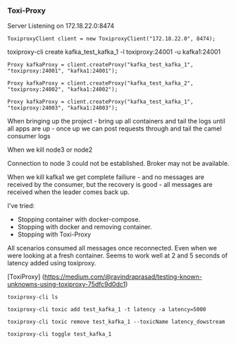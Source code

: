 ### Toxi-Proxy

Server Listening on 172.18.22.0:8474

	ToxiproxyClient client = new ToxiproxyClient("172.18.22.0", 8474);

toxiproxy-cli create kafka_test_kafka_1 -l toxiproxy:24001 -u kafka1:24001

	Proxy kafkaProxy = client.createProxy("kafka_test_kafka_1", "toxiproxy:24001", "kafka1:24001");
	
	Proxy kafkaProxy = client.createProxy("kafka_test_kafka_2", "toxiproxy:24002", "kafka1:24002");
	
	Proxy kafkaProxy = client.createProxy("kafka_test_kafka_1", "toxiproxy:24003", "kafka1:24003");


When bringing up the project - bring up all containers and tail the logs until all apps are up - once up we can post requests through and tail the camel consumer logs


When we kill node3 or node2 

Connection to node 3 could not be established. Broker may not be available.

When we kill kafka1 we get complete failiure - and no messages are received by the consumer, but the recovery is good - all messages are received when the leader comes back up.

I've tried:

- Stopping container with docker-compose.
- Stopping with docker and removing container.
- Stopping with Toxi-Proxy

All scenarios consumed all messages once reconnected. Even when we were looking at a fresh container.
Seems to work well at 2 and 5 seconds of latency added using toxiproxy.

[ToxiProxy]
(https://medium.com/@ravindraprasad/testing-known-unknowns-using-toxiproxy-75dfc9d0dc1)
	
	toxiproxy-cli ls
	
	toxiproxy-cli toxic add test_kafka_1 -t latency -a latency=5000
	
	toxiproxy-cli toxic remove test_kafka_1 --toxicName latency_dowstream
	
	toxiproxy-cli toggle test_kafka_1



